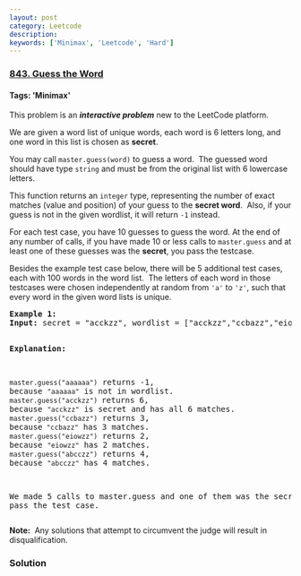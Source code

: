 ```yaml
---
layout: post
category: Leetcode
description: 
keywords: ['Minimax', 'Leetcode', 'Hard']
---
```

### [843. Guess the Word](https://leetcode.com/problems/guess-the-word)

#### Tags: 'Minimax'

<div class="content__u3I1 question-content__JfgR"><div><p>This problem is an <strong><em>interactive problem</em></strong> new to the LeetCode platform.</p>
<p>We are given a word list of unique words, each word is 6 letters long, and one word in this list is chosen as <strong>secret</strong>.</p>
<p>You may call <code>master.guess(word)</code> to guess a word.  The guessed word should have type <code>string</code> and must be from the original list with 6 lowercase letters.</p>
<p>This function returns an <code>integer</code> type, representing the number of exact matches (value and position) of your guess to the <strong>secret word</strong>.  Also, if your guess is not in the given wordlist, it will return <code>-1</code> instead.</p>
<p>For each test case, you have 10 guesses to guess the word. At the end of any number of calls, if you have made 10 or less calls to <code>master.guess</code> and at least one of these guesses was the <strong>secret</strong>, you pass the testcase.</p>
<p>Besides the example test case below, there will be 5 additional test cases, each with 100 words in the word list.  The letters of each word in those testcases were chosen independently at random from <code>'a'</code> to <code>'z'</code>, such that every word in the given word lists is unique.</p>
<pre><strong>Example 1:</strong>
<strong>Input:</strong> secret = "acckzz", wordlist = ["acckzz","ccbazz","eiowzz","abcczz"]

<strong>Explanation:</strong>

<code>master.guess("aaaaaa")</code> returns -1, because <code>"aaaaaa"</code> is not in wordlist.
<code>master.guess("acckzz") </code>returns 6, because <code>"acckzz"</code> is secret and has all 6 matches.
<code>master.guess("ccbazz")</code> returns 3, because<code> "ccbazz"</code> has 3 matches.
<code>master.guess("eiowzz")</code> returns 2, because <code>"eiowzz"</code> has 2 matches.
<code>master.guess("abcczz")</code> returns 4, because <code>"abcczz"</code> has 4 matches.

We made 5 calls to master.guess and one of them was the secret, so we pass the test case.
</pre>
<p><strong>Note:</strong>  Any solutions that attempt to circumvent the judge will result in disqualification.</p>
</div></div>

### Solution
